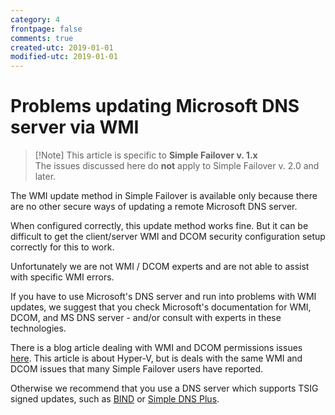 ```yaml
---
category: 4
frontpage: false
comments: true
created-utc: 2019-01-01
modified-utc: 2019-01-01
---
```

# Problems updating Microsoft DNS server via WMI

> [!Note] This article is specific to **Simple Failover v. 1.x**  
> The issues discussed here do **not** apply to Simple Failover v. 2.0 and later.

The WMI update method in Simple Failover is available only because there are no other secure ways of updating a remote Microsoft DNS server.  

When configured correctly, this update method works fine. But it can be difficult to get the client/server WMI and DCOM security configuration setup correctly for this to work.  

Unfortunately we are not WMI / DCOM experts and are not able to assist with specific WMI errors.

If you have to use Microsoft's DNS server and run into problems with WMI updates, we suggest that you check Microsoft's documentation for WMI, DCOM, and MS DNS server - and/or consult with experts in these technologies.

There is a blog article dealing with WMI and DCOM permissions issues [here](http://blogs.technet.com/jhoward/archive/2008/03/28/part-1-hyper-v-remote-management-you-do-not-have-the-requested-permission-to-complete-this-task-contact-the-administrator-of-the-authorization-policy-for-the-computer-computername.aspx).
This article is about Hyper-V, but is deals with the same WMI and DCOM issues that many Simple Failover users have reported.

Otherwise we recommend that you use a DNS server which supports TSIG signed updates, such as [BIND](https://www.isc.org) or [Simple DNS Plus](https://simpledns.plus).